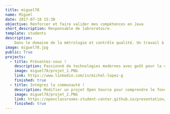 ```yaml
---
title: miguel78
name: Miguel
date: 2017-07-18 15:30
objective: Renforcer et faire valider mes compétences en Java
short_description: Responsable de labroratoire.
template: students
description:
    Dans le domaine de la métrologie et contrôle qualité. Un travail à la frontière de l'électronique et de l'informatique. Passionné de technologie moderne.
image: miguel78.jpg
public: True
projects:
  - title: Présentez-vous !
    description: Passionné de technologies modernes avec goût pour la créativité, en particulier dans le domaine de l'informatique et l'électronique.
    image: miguel78/projet_1.PNG
    link: https://www.linkedin.com/in/michel-lopez-g
    finished: true
  - title: Intégrez la communauté !
    description: Modifier un projet Open Source pour comprendre le fonctionnement de Git, de Github et des pull requests. 
    image: miguel78/projet_2.PNG
    link: https://openclassrooms-student-center.github.io/presentation/students/miguellopez.html
    finished: true
---
```


